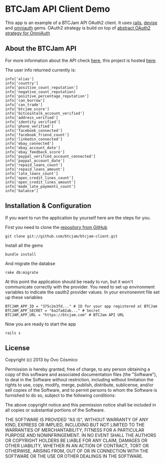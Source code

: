 # BTCJam API Client Demo

This app is an example of a BTCJam API OAuth2 client.
It uses [rails](http://github.com/rails/rails/), [devise](http://github.com/plataformatec/devise)
and [omniauth](http://github.com/intridea/omniauth) gems. OAuth2
strategy is build on top of [abstract OAuth2 strategy for OmniAuth](https://github.com/intridea/omniauth-oauth2)

## About the BTCJam API

For more information about the API check [here](https://btcjam.com/api),
this project is hosted [here](https://github.com/btcjam/btcjam-client).

The user info returned currently is:

    info['alias']
    info['country']
    info['positive_count_reputation']
    info['negative_count_reputation]
    info['positive_percentage_reputation']
    info['can_borrow']
    info['can_trade']
    info['btcjam_score']
    info['bitcointalk_account_verified']
    info['address_verified']
    info['identity_verified']
    info['phone_verified']
    info['facebook_connected']
    info['facebook_friend_count']
    info['linkedin_connected']
    info['ebay_connected']
    info['ebay_account_date']
    info['ebay_feedback_score']
    info['paypal_verified_account_connected']
    info['paypal_account_date']
    info['repaid_loans_count']
    info['repaid_loans_amount']
    info['late_loans_count']
    info['open_credit_lines_count']
    info['open_credit_lines_amount']
    info['made_late_payments_count']
    info['balance']

## Installation & Configuration

If you want to run the application by yourself here are the steps for
you.

First you need to clone the [repository from GitHub](http://github.com/btcjam/btcjam-client)

    git clone git://github.com/btcjam/btcjam-client.git

Install all the gems

    bundle install

And migrate the databse

    rake db:migrate

At this point the application should be ready to run, but it won't
communicate correctly with the provider. You need to set up environment
variables to indicate the oauth2 provider values. In your environemnt
file set up these variables

    BTCJAM_APP_ID = "375c2e3fd..." # ID for your app registered at BTCJam
    BTCJAM_APP_SECRET = "6a2fa82ab..." # Secret
    BTCJAM_APP_URL = "https://btcjam.com" # BTCJam API URL


Now you are ready to start the app

    rails s


## License

Copyright (c) 2013 by Ovo Cósmico

Permission is hereby granted, free of charge, to any person obtaining a copy of this software and associated documentation files (the "Software"), to deal in the Software without restriction, including without limitation the rights to use, copy, modify, merge, publish, distribute, sublicense, and/or sell copies of the Software, and to permit persons to whom the Software is furnished to do so, subject to the following conditions:

The above copyright notice and this permission notice shall be included in all copies or substantial portions of the Software.

THE SOFTWARE IS PROVIDED "AS IS", WITHOUT WARRANTY OF ANY KIND, EXPRESS OR IMPLIED, INCLUDING BUT NOT LIMITED TO THE WARRANTIES OF MERCHANTABILITY, FITNESS FOR A PARTICULAR PURPOSE AND NONINFRINGEMENT. IN NO EVENT SHALL THE AUTHORS OR COPYRIGHT HOLDERS BE LIABLE FOR ANY CLAIM, DAMAGES OR OTHER LIABILITY, WHETHER IN AN ACTION OF CONTRACT, TORT OR OTHERWISE, ARISING FROM, OUT OF OR IN CONNECTION WITH THE SOFTWARE OR THE USE OR OTHER DEALINGS IN THE SOFTWARE.




